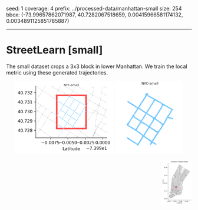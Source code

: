 seed: 1
coverage: 4
prefix: ../processed-data/manhattan-small 
size: 254
bbox: (-73.99657862071987, 40.7282067518659, 0.00415966581174132, 0.0034891125851785887)

---

# StreetLearn [small]

The small dataset crops a 3x3 block in lower Manhattan.
We train the local metric using these generated trajectories.

<p align="center">
<img height="200" float="left" src="figures/blow_out.png"/>
<img height="200" float="left" src="figures/trajectories.png"/>
</p>

<img height="120" align="right" src="figures/bounding_box.png"/>

